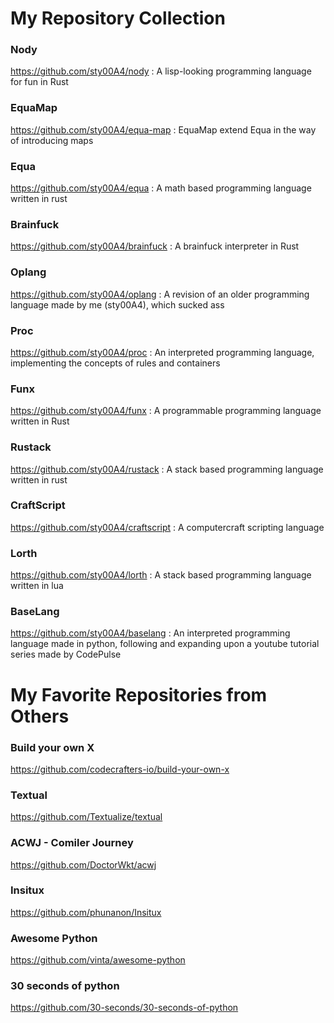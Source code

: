 # My Repository Collection

### Nody
https://github.com/sty00A4/nody
: A lisp-looking programming language for fun in Rust

### EquaMap
https://github.com/sty00A4/equa-map
: EquaMap extend Equa in the way of introducing maps

### Equa
https://github.com/sty00A4/equa
: A math based programming language written in rust

### Brainfuck
https://github.com/sty00A4/brainfuck
: A brainfuck interpreter in Rust

### Oplang
https://github.com/sty00A4/oplang
: A revision of an older programming language made by me (sty00A4), which sucked ass

### Proc
https://github.com/sty00A4/proc
: An interpreted programming language, implementing the concepts of rules and containers

### Funx
https://github.com/sty00A4/funx
: A programmable programming language written in Rust

### Rustack
https://github.com/sty00A4/rustack
: A stack based programming language written in rust

### CraftScript
https://github.com/sty00A4/craftscript
: A computercraft scripting language

### Lorth
https://github.com/sty00A4/lorth
: A stack based programming language written in lua

### BaseLang
https://github.com/sty00A4/baselang
: An interpreted programming language made in python, following and expanding upon a youtube tutorial series made by CodePulse

# My Favorite Repositories from Others

### Build your own X
https://github.com/codecrafters-io/build-your-own-x
### Textual
https://github.com/Textualize/textual
### ACWJ - Comiler Journey
https://github.com/DoctorWkt/acwj
### Insitux
https://github.com/phunanon/Insitux
### Awesome Python
https://github.com/vinta/awesome-python
### 30 seconds of python
https://github.com/30-seconds/30-seconds-of-python
